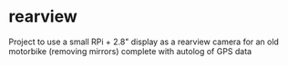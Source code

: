 # rearview
Project to use a small RPi + 2.8" display as a rearview camera for an old motorbike (removing mirrors) complete with autolog of GPS data
